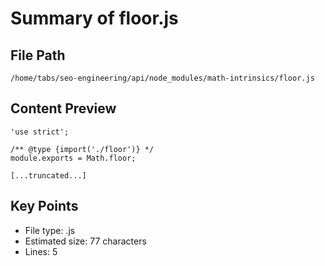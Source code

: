 # Summary of floor.js
  
## File Path
`/home/tabs/seo-engineering/api/node_modules/math-intrinsics/floor.js`

## Content Preview
```
'use strict';

/** @type {import('./floor')} */
module.exports = Math.floor;

[...truncated...]
```

## Key Points
- File type: .js
- Estimated size: 77 characters
- Lines: 5
